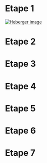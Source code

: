 # Etape 1

<a href="https://www.hostingpics.net/viewer.php?id=505204etape1.png"><img src="https://img4.hostingpics.net/thumbs/mini_505204etape1.png" alt="Heberger image" /></a>

# Etape 2

# Etape 3

# Etape 4

# Etape 5

# Etape 6

# Etape 7

